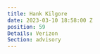 ```yaml
---
title: Hank Kilgore
date: 2023-03-10 18:58:00 Z
position: 59
Details: Verizon
Section: advisory
---
```


